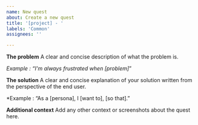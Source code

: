 ```yaml
---
name: New quest
about: Create a new quest
title: '[project] - '
labels: 'Common'
assignees: ''

---
```


**The problem**
A clear and concise description of what the problem is.

*Example : “I'm always frustrated when [problem]*”

**The solution**
A clear and concise explanation of your solution written from the perspective of the end user.

*Example : “As a [persona], I [want to], [so that].”

**Additional context**
Add any other context or screenshots about the quest here.
